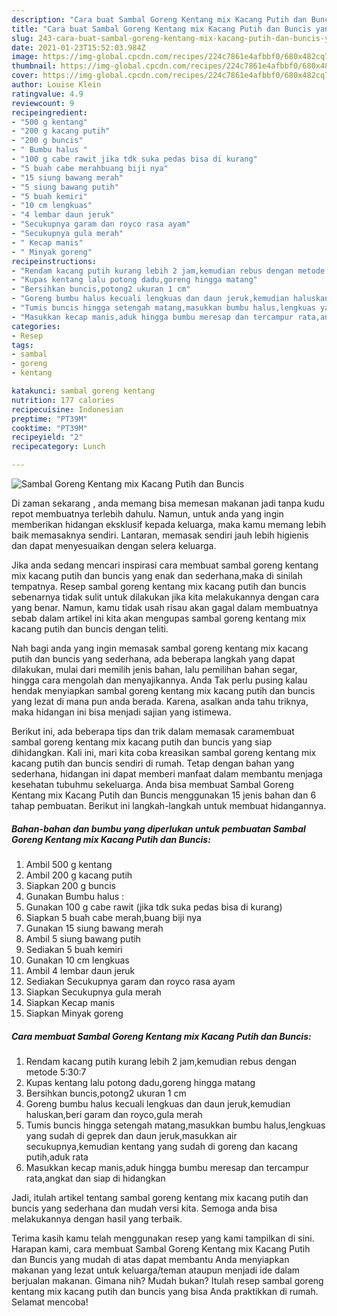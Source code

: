 ```yaml
---
description: "Cara buat Sambal Goreng Kentang mix Kacang Putih dan Buncis yang lezat dan Mudah Dibuat"
title: "Cara buat Sambal Goreng Kentang mix Kacang Putih dan Buncis yang lezat dan Mudah Dibuat"
slug: 243-cara-buat-sambal-goreng-kentang-mix-kacang-putih-dan-buncis-yang-lezat-dan-mudah-dibuat
date: 2021-01-23T15:52:03.984Z
image: https://img-global.cpcdn.com/recipes/224c7861e4afbbf0/680x482cq70/sambal-goreng-kentang-mix-kacang-putih-dan-buncis-foto-resep-utama.jpg
thumbnail: https://img-global.cpcdn.com/recipes/224c7861e4afbbf0/680x482cq70/sambal-goreng-kentang-mix-kacang-putih-dan-buncis-foto-resep-utama.jpg
cover: https://img-global.cpcdn.com/recipes/224c7861e4afbbf0/680x482cq70/sambal-goreng-kentang-mix-kacang-putih-dan-buncis-foto-resep-utama.jpg
author: Louise Klein
ratingvalue: 4.9
reviewcount: 9
recipeingredient:
- "500 g kentang"
- "200 g kacang putih"
- "200 g buncis"
- " Bumbu halus "
- "100 g cabe rawit jika tdk suka pedas bisa di kurang"
- "5 buah cabe merahbuang biji nya"
- "15 siung bawang merah"
- "5 siung bawang putih"
- "5 buah kemiri"
- "10 cm lengkuas"
- "4 lembar daun jeruk"
- "Secukupnya garam dan royco rasa ayam"
- "Secukupnya gula merah"
- " Kecap manis"
- " Minyak goreng"
recipeinstructions:
- "Rendam kacang putih kurang lebih 2 jam,kemudian rebus dengan metode 5:30:7"
- "Kupas kentang lalu potong dadu,goreng hingga matang"
- "Bersihkan buncis,potong2 ukuran 1 cm"
- "Goreng bumbu halus kecuali lengkuas dan daun jeruk,kemudian haluskan,beri garam dan royco,gula merah"
- "Tumis buncis hingga setengah matang,masukkan bumbu halus,lengkuas yang sudah di geprek dan daun jeruk,masukkan air secukupnya,kemudian kentang yang sudah di goreng dan kacang putih,aduk rata"
- "Masukkan kecap manis,aduk hingga bumbu meresap dan tercampur rata,angkat dan siap di hidangkan"
categories:
- Resep
tags:
- sambal
- goreng
- kentang

katakunci: sambal goreng kentang 
nutrition: 177 calories
recipecuisine: Indonesian
preptime: "PT39M"
cooktime: "PT39M"
recipeyield: "2"
recipecategory: Lunch

---
```



![Sambal Goreng Kentang mix Kacang Putih dan Buncis](https://img-global.cpcdn.com/recipes/224c7861e4afbbf0/680x482cq70/sambal-goreng-kentang-mix-kacang-putih-dan-buncis-foto-resep-utama.jpg)

Di zaman  sekarang , anda memang bisa memesan makanan jadi tanpa kudu repot membuatnya terlebih dahulu. Namun, untuk anda yang ingin memberikan hidangan eksklusif kepada keluarga, maka kamu memang lebih baik memasaknya sendiri. Lantaran, memasak sendiri jauh lebih higienis dan dapat menyesuaikan dengan selera keluarga.

Jika anda sedang mencari inspirasi cara membuat sambal goreng kentang mix kacang putih dan buncis yang enak dan sederhana,maka di sinilah tempatnya. Resep sambal goreng kentang mix kacang putih dan buncis  sebenarnya tidak sulit untuk dilakukan jika kita melakukannya dengan cara yang benar. Namun, kamu tidak usah risau akan gagal dalam membuatnya 
sebab dalam artikel ini kita akan mengupas sambal goreng kentang mix kacang putih dan buncis dengan teliti.  



Nah bagi anda yang ingin memasak sambal goreng kentang mix kacang putih dan buncis yang sederhana, ada beberapa langkah yang dapat dilakukan, mulai dari memilih jenis bahan, lalu pemilihan bahan segar, hingga cara mengolah dan menyajikannya. Anda Tak perlu pusing kalau hendak menyiapkan sambal goreng kentang mix kacang putih dan buncis yang lezat di mana pun anda berada. Karena, asalkan anda  tahu triknya, maka hidangan ini bisa menjadi sajian yang istimewa.

Berikut ini, ada beberapa tips dan trik dalam memasak caramembuat sambal goreng kentang mix kacang putih dan buncis yang siap dihidangkan. Kali ini, mari kita coba kreasikan sambal goreng kentang mix kacang putih dan buncis sendiri di rumah. Tetap dengan bahan yang sederhana, hidangan ini dapat memberi manfaat dalam membantu menjaga kesehatan tubuhmu sekeluarga. Anda bisa membuat Sambal Goreng Kentang mix Kacang Putih dan Buncis menggunakan 15 jenis bahan dan 6 tahap pembuatan. Berikut ini langkah-langkah untuk membuat hidangannya.

<!--inarticleads1-->

##### Bahan-bahan dan bumbu yang diperlukan untuk pembuatan Sambal Goreng Kentang mix Kacang Putih dan Buncis:

1. Ambil 500 g kentang
1. Ambil 200 g kacang putih
1. Siapkan 200 g buncis
1. Gunakan  Bumbu halus :
1. Gunakan 100 g cabe rawit (jika tdk suka pedas bisa di kurang)
1. Siapkan 5 buah cabe merah,buang biji nya
1. Gunakan 15 siung bawang merah
1. Ambil 5 siung bawang putih
1. Sediakan 5 buah kemiri
1. Gunakan 10 cm lengkuas
1. Ambil 4 lembar daun jeruk
1. Sediakan Secukupnya garam dan royco rasa ayam
1. Siapkan Secukupnya gula merah
1. Siapkan  Kecap manis
1. Siapkan  Minyak goreng




<!--inarticleads2-->

##### Cara membuat Sambal Goreng Kentang mix Kacang Putih dan Buncis:

1. Rendam kacang putih kurang lebih 2 jam,kemudian rebus dengan metode 5:30:7
1. Kupas kentang lalu potong dadu,goreng hingga matang
1. Bersihkan buncis,potong2 ukuran 1 cm
1. Goreng bumbu halus kecuali lengkuas dan daun jeruk,kemudian haluskan,beri garam dan royco,gula merah
1. Tumis buncis hingga setengah matang,masukkan bumbu halus,lengkuas yang sudah di geprek dan daun jeruk,masukkan air secukupnya,kemudian kentang yang sudah di goreng dan kacang putih,aduk rata
1. Masukkan kecap manis,aduk hingga bumbu meresap dan tercampur rata,angkat dan siap di hidangkan




Jadi, itulah artikel tentang  sambal goreng kentang mix kacang putih dan buncis  yang sederhana dan mudah versi kita. Semoga anda bisa melakukannya dengan hasil yang terbaik. 

Terima kasih kamu telah menggunakan resep yang kami tampilkan di sini. Harapan kami, cara membuat  Sambal Goreng Kentang mix Kacang Putih dan Buncis yang mudah di atas dapat membantu Anda menyiapkan makanan yang lezat untuk keluarga/teman ataupun menjadi ide dalam berjualan makanan. Gimana nih? Mudah bukan? Itulah resep sambal goreng kentang mix kacang putih dan buncis yang bisa Anda praktikkan di rumah. Selamat mencoba!

